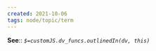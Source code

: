 ```yaml
---
created: 2021-10-06
tags: node/topic/term
---
```




**See**:: 
*`$=customJS.dv_funcs.outlinedIn(dv, this)`*
